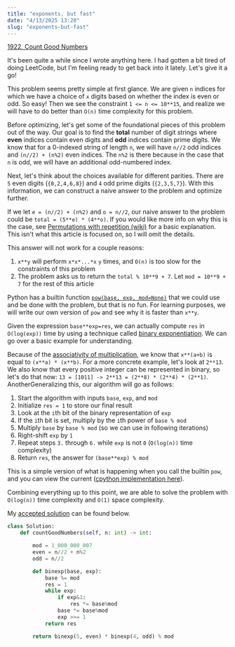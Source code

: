 ```yaml
---
title: "exponents, but fast"
date: "4/13/2025 13:20"
slug: "exponents-but-fast"
---
```


[1922. Count Good Numbers](https://leetcode.com/problems/count-good-numbers/description/)

It's been quite a while since I wrote anything here. I had gotten a bit tired of doing LeetCode, but I'm feeling ready to get back into it lately. Let's give it a go!

This problem seems pretty simple at first glance. We are given `n` indices for which we have a choice of `x` digits based on whether the index is even or odd. So easy! Then we see the constraint `1 <= n <= 10**15`, and realize we will have to do better than `O(n)` time complexity for this problem.

Before optimizing, let's get some of the foundational pieces of this problem out of the way. Our goal is to find the **total** number of digit strings where **even** indices contain even digits and **odd** indices contain prime digits. We know that for a 0-indexed string of length `n`, we will have `n//2` odd indices and `(n//2) + (n%2)` even indices. The `n%2` is there because in the case that `n` is odd, we will have an additional odd-numbered index.

Next, let's think about the choices available for different parities. There are `5` even digits (`{0,2,4,6,8}`) and `4` odd prime digits (`{2,3,5,7}`). With this information, we can construct a naive answer to the problem and optimize further.

If we let `e = (n//2) + (n%2)` and `o = n//2`, our naive answer to the problem could be `total = (5**e) * (4**o)`. If you would like more info on why this is the case, see [Permutations with repetition (wiki)](https://en.wikipedia.org/wiki/Permutation#Permutations_with_repetition) for a basic explanation. This isn't what this article is focused on, so I will omit the details.

This answer will not work for a couple reasons:

1. `x**y` will perform `x*x*...*x` `y` times, and `O(n)` is too slow for the constraints of this problem
2. The problem asks us to return the `total % 10**9 + 7`. Let `mod = 10**9 + 7` for the rest of this article

Python has a builtin function [`pow(base, exp, mod=None)`](https://docs.python.org/3/library/functions.html#pow) that we could use and be done with the problem, but that is no fun. For learning purposes, we will write our own version of `pow` and see why it is faster than `x**y`.

Given the expression `base**exp=res`, we can actually compute `res` in `O(log(exp))` time by using a technique called [binary exponentiation](https://cp-algorithms.com/algebra/binary-exp.html). We can go over a basic example for understanding.

Because of the [associativity of multiplication](https://en.wikipedia.org/wiki/Associative_property), we know that `x**(a+b)` is equal to `(x**a) * (x**b)`. For a more concrete example, let's look at `2**13`. We also know that every positive integer can be represented in binary, so let's do that now: `13 = [1011] -> 2**13 = (2**8) * (2**4) * (2**1)`. AnotherGeneralizing this, our algorithm will go as follows:

1. Start the algorithm with inputs `base`, `exp`, and `mod`
2. Initialize `res = 1` to store our final result
3. Look at the `i`th bit of the binary representation of `exp`
4. If the `i`th bit is set, multiply by the `i`th power of `base % mod`
5. Multiply `base` by `base % mod` (so we can use in following iterations)
6. Right-shift `exp` by `1`
7. Repeat steps `3.` through `6.` while `exp` is not `0` (`O(log(n))` time complexity)
8. Return `res`, the answer for `(base**exp) % mod`

This is a simple version of what is happening when you call the builtin `pow`, and you can view the current ([cpython implementation here](https://github.com/python/cpython/blob/109fc2792a490ee5cd8a423e17d415fbdedec5c8/Objects/longobject.c#L4246)).

Combining everything up to this point, we are able to solve the problem with `O(log(n))` time complexity and `O(1)` space complexity.

My [accepted solution](https://leetcode.com/submissions/detail/1605816374/) can be found below.

```py
class Solution:
    def countGoodNumbers(self, n: int) -> int:

        mod = 1_000_000_007
        even = n//2 + n%2
        odd = n//2

        def binexp(base, exp):
            base %= mod
            res = 1
            while exp:
                if exp&1:
                    res *= base%mod
                base *= base%mod
                exp >>= 1
            return res

        return binexp(5, even) * binexp(4, odd) % mod
```
